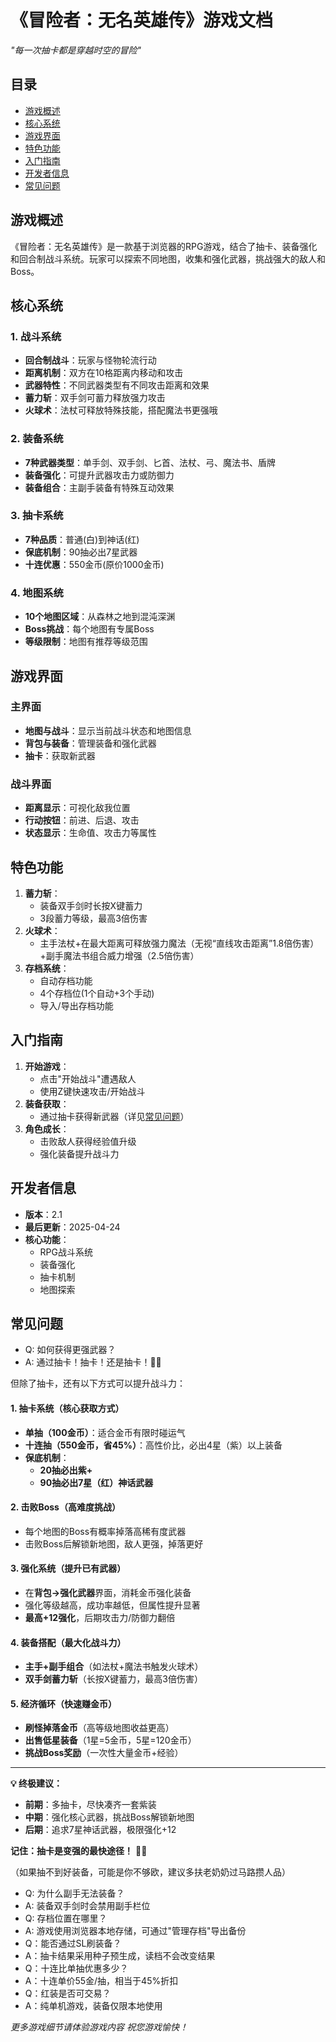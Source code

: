# 《冒险者：无名英雄传》游戏文档


*"每一次抽卡都是穿越时空的冒险"*
## 目录
- [游戏概述](#游戏概述)
- [核心系统](#核心系统)
- [游戏界面](#游戏界面)
- [特色功能](#特色功能)
- [入门指南](#入门指南)
- [开发者信息](#开发者信息)
- [常见问题](#常见问题)


## 游戏概述
《冒险者：无名英雄传》是一款基于浏览器的RPG游戏，结合了抽卡、装备强化和回合制战斗系统。玩家可以探索不同地图，收集和强化武器，挑战强大的敌人和Boss。
## 核心系统
### 1. 战斗系统
- **回合制战斗**：玩家与怪物轮流行动
- **距离机制**：双方在10格距离内移动和攻击
- **武器特性**：不同武器类型有不同攻击距离和效果
- **蓄力斩**：双手剑可蓄力释放强力攻击
- **火球术**：法杖可释放特殊技能，搭配魔法书更强哦
### 2. 装备系统
- **7种武器类型**：单手剑、双手剑、匕首、法杖、弓、魔法书、盾牌
- **装备强化**：可提升武器攻击力或防御力
- **装备组合**：主副手装备有特殊互动效果
### 3. 抽卡系统
- **7种品质**：普通(白)到神话(红)
- **保底机制**：90抽必出7星武器
- **十连优惠**：550金币(原价1000金币)
### 4. 地图系统
- **10个地图区域**：从森林之地到混沌深渊
- **Boss挑战**：每个地图有专属Boss
- **等级限制**：地图有推荐等级范围
## 游戏界面
### 主界面
- **地图与战斗**：显示当前战斗状态和地图信息
- **背包与装备**：管理装备和强化武器
- **抽卡**：获取新武器
### 战斗界面
- **距离显示**：可视化敌我位置
- **行动按钮**：前进、后退、攻击
- **状态显示**：生命值、攻击力等属性
## 特色功能
1. **蓄力斩**：
   - 装备双手剑时长按X键蓄力
   - 3段蓄力等级，最高3倍伤害
2. **火球术**：
   - 主手法杖+在最大距离可释放强力魔法（无视“直线攻击距离”1.8倍伤害）+副手魔法书组合威力增强（2.5倍伤害）
3. **存档系统**：
   - 自动存档功能
   - 4个存档位(1个自动+3个手动)
   - 导入/导出存档功能
## 入门指南
1. **开始游戏**：
   - 点击"开始战斗"遭遇敌人
   - 使用Z键快速攻击/开始战斗
2. **装备获取**：
   - 通过抽卡获得新武器（详见[常见问题](#常见问题)）
3. **角色成长**：
   - 击败敌人获得经验值升级
   - 强化装备提升战斗力
## 开发者信息
- **版本**：2.1
- **最后更新**：2025-04-24
- **核心功能**：
  - RPG战斗系统
  - 装备强化
  - 抽卡机制
  - 地图探索
## 常见问题
- Q: 如何获得更强武器？
- A: 通过抽卡！抽卡！还是抽卡！💎✨

但除了抽卡，还有以下方式可以提升战斗力：

#### **1. 抽卡系统（核心获取方式）**
- **单抽（100金币）**：适合金币有限时碰运气
- **十连抽（550金币，省45%）**：高性价比，必出4星（紫）以上装备
- **保底机制**：
  - **20抽必出紫+**
  - **90抽必出7星（红）神话武器**

#### **2. 击败Boss（高难度挑战）**
- 每个地图的Boss有概率掉落高稀有度武器
- 击败Boss后解锁新地图，敌人更强，掉落更好

#### **3. 强化系统（提升已有武器）**
- 在**背包→强化武器**界面，消耗金币强化装备
- 强化等级越高，成功率越低，但属性提升显著
- **最高+12强化**，后期攻击力/防御力翻倍

#### **4. 装备搭配（最大化战斗力）**
- **主手+副手组合**（如法杖+魔法书触发火球术）
- **双手剑蓄力斩**（长按X键蓄力，最高3倍伤害）

#### **5. 经济循环（快速赚金币）**
- **刷怪掉落金币**（高等级地图收益更高）
- **出售低星装备**（1星=5金币，5星=120金币）
- **挑战Boss奖励**（一次性大量金币+经验）

---

**💡 终极建议：**
- **前期**：多抽卡，尽快凑齐一套紫装
- **中期**：强化核心武器，挑战Boss解锁新地图
- **后期**：追求7星神话武器，极限强化+12

**记住：抽卡是变强的最快途径！** 🎰🔥

（如果抽不到好装备，可能是你不够欧，建议多扶老奶奶过马路攒人品）

- Q: 为什么副手无法装备？
- A: 装备双手剑时会禁用副手栏位
- Q: 存档位置在哪里？
- A: 游戏使用浏览器本地存储，可通过"管理存档"导出备份
- Q：能否通过SL刷装备？
- A：抽卡结果采用种子预生成，读档不会改变结果
- Q：十连比单抽优惠多少？
- A：十连单价55金/抽，相当于45%折扣
- Q：红装是否可交易？
- A：纯单机游戏，装备仅限本地使用

*更多游戏细节请体验游戏内容*
*祝您游戏愉快！*